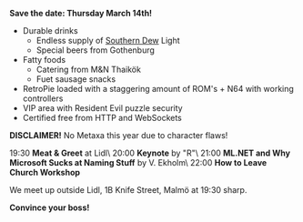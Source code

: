 **Save the date: Thursday March 14th!**

* Durable drinks
    * Endless supply of [Southern Dew](http://www.haveacocktail.com/southern-dew.htm) Light
    * Special beers from Gothenburg
* Fatty foods
    * Catering from M&N Thaikök
    * Fuet sausage snacks
* RetroPie loaded with a staggering amount of ROM's + N64 with working controllers
* VIP area with Resident Evil puzzle security
* Certified free from HTTP and WebSockets

**DISCLAIMER!** No Metaxa this year due to character flaws!

19:30 **Meat & Greet** at Lidl\\
20:00 **Keynote** by "R"\\
21:00 **ML.NET and Why Microsoft Sucks at Naming Stuff** by V. Ekholm\\
22:00 **How to Leave Church Workshop**

We meet up outside Lidl, 1B Knife Street, Malmö at 19:30 sharp.

<div class="map"></div>

**Convince your boss!**
